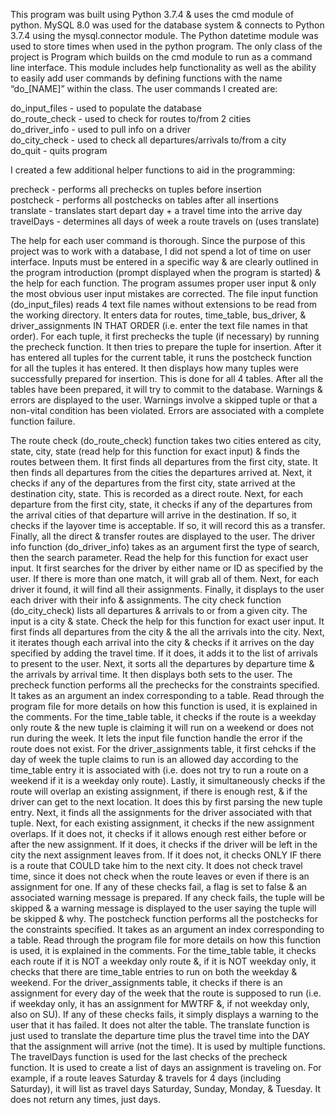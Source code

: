 This program was built using Python 3.7.4 & uses the cmd module of python. MySQL 8.0 was used for the database system & connects to Python 3.7.4 using the mysql.connector module. The Python datetime module was used to store times when used in the python program.
The only class of the project is Program which builds on the cmd module to run as a command line interface. This module includes help functionality as well as the ability to easily add user commands by defining functions with the name “do_[NAME]” within the class. The user commands I created are:

   do_input_files - used to populate the database<br />
   do_route_check - used to check for routes to/from 2 cities<br />
   do_driver_info - used to pull info on a driver<br />
   do_city_check - used to check all departures/arrivals to/from a city<br />
   do_quit - quits program<br />

I created a few additional helper functions to aid in the programming:

   precheck - performs all prechecks on tuples before insertion<br />
   postcheck - performs all postchecks on tables after all insertions<br />
   translate - translates start depart day + a travel time into the arrive day<br />
   travelDays - determines all days of week a route travels on (uses translate)<br />

The help for each user command is thorough. Since the purpose of this project was to work with a database, I did not spend a lot of time on user interface. Inputs must be entered in a specific way & are clearly outlined in the program introduction (prompt displayed when the program is started) & the help for each function. The program assumes proper user input & only the most obvious user input mistakes are corrected.
The file input function (do_input_files) reads 4 text file names without extensions to be read from the working directory. It enters data for routes, time_table, bus_driver, & driver_assignments IN THAT ORDER (i.e. enter the text file names in that order). For each tuple, it first prechecks the tuple (if necessary) by running the precheck function. It then tries to prepare the tuple for insertion. After it has entered all tuples for the current table, it runs the postcheck function for all the tuples it has entered. It then displays how many tuples were successfully prepared for insertion. This is done for all 4 tables. After all the tables have been prepared, it will try to commit to the database. Warnings & errors are displayed to the user. Warnings involve a skipped tuple or that a non-vital condition has been violated. Errors are associated with a complete function failure.

The route check (do_route_check) function takes two cities entered as city, state, city, state (read help for this function for exact input) & finds the routes between them. It first finds all departures from the first city, state. It then finds all departures from the cities the departures arrived at. Next, it checks if any of the departures from the first city, state arrived at the destination city, state. This is recorded as a direct route. Next, for each departure from the first city, state, it checks if any of the departures from the arrival cities of that departure will arrive in the destination. If so, it checks if the layover time is acceptable. If so, it will record this as a transfer. Finally, all the direct & transfer routes are displayed to the user.
The driver info function (do_driver_info) takes as an argument first the type of search, then the search parameter. Read the help for this function for exact user input. It first searches for the driver by either name or ID as specified by the user. If there is more than one match, it will grab all of them. Next, for each driver it found, it will find all their assignments. Finally, it displays to the user each driver with their info & assignments.
The city check function (do_city_check) lists all departures & arrivals to or from a given city. The input is a city & state. Check the help for this function for exact user input. It first finds all departures from the city & the all the arrivals into the city. Next, it iterates though each arrival into the city & checks if it arrives on the day specified by adding the travel time. If it does, it adds it to the list of arrivals to present to the user. Next, it sorts all the departures by departure time & the arrivals by arrival time. It then displays both sets to the user.
The precheck function performs all the prechecks for the constraints specified. It takes as an argument an index corresponding to a table. Read through the program file for more details on how this function is used, it is explained in the comments. For the time_table table, it checks if the route is a weekday only route & the new tuple is claiming it will run on a weekend or does not run during the week. It lets the input file function handle the error if the route does not exist. For the driver_assignments table, it first cehcks if the day of week the tuple claims to run is an allowed day according to the time_table entry it is associated with (i.e. does not try to run a route on a weekend if it is a weekday only route). Lastly, it simultaneously checks if the route will overlap an existing assignment, if there is enough rest, & if the driver can get to the next location. It does this by first parsing the new tuple entry. Next, it finds all the assignments for the driver associated with that tuple. Next, for each existing assignment, it checks if the new assignment overlaps. If it does not, it checks if it allows enough rest either before or after the new assignment. If it does, it checks if the driver will be left in the city the next assignment leaves from. If it does not, it checks ONLY IF there is a route that COULD take him to the next city. It does not check travel time, since it does not check when the route leaves or even if there is an assignment for one. If any of these checks fail, a flag is set to false & an associated warning message is prepared. If any check fails, the tuple will be skipped & a warning message is displayed to the user saying the tuple will be skipped & why.
The postcheck function performs all the postchecks for the constraints specified. It takes as an argument an index corresponding to a table. Read through the program file for more details on how this function is used, it is explained in the comments. For the time_table table, it checks each route if it is NOT a weekday only route &, if it is NOT weekday only, it checks that there are time_table entries to run on both the weekday & weekend. For the driver_assignments table, it checks if there is an assignment for every day of the week that the route is supposed to run (i.e. if weekday only, it has an assignment for MWTRF &, if not weekday only, also on SU). If any of these checks fails, it simply displays a warning to the user that it has failed. It does not alter the table.
The translate function is just used to translate the departure time plus the travel time into the DAY that the assignment will arrive (not the time). It is used by multiple functions. The travelDays function is used for the last checks of the precheck function. It is used to create a list of days an assignment is traveling on. For example, if a route leaves Saturday & travels for 4 days (including Saturday), it will list as travel days Saturday, Sunday, Monday, & Tuesday. It does not return any times, just days.
